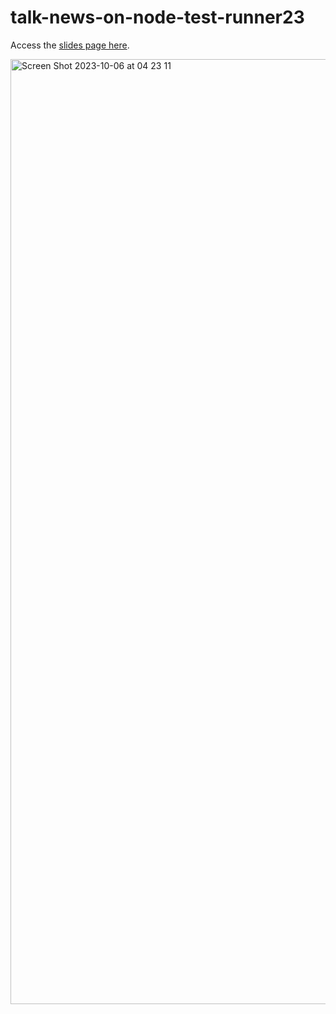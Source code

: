 # talk-news-on-node-test-runner23

Access the [slides page here](https://erickwendel.github.io/talk-news-on-node-test-runner23/).

<img width="1512" alt="Screen Shot 2023-10-06 at 04 23 11" src="https://github.com/ErickWendel/talk-news-on-node-test-runner23/assets/8060102/0db5367c-eab2-4a79-9098-600ee0741502">
